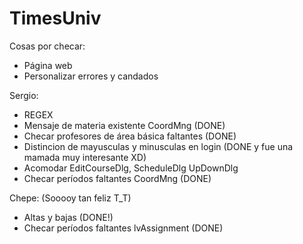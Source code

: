 ﻿TimesUniv
=========

Cosas por checar:
- Página web
- Personalizar errores y candados

Sergio:
- REGEX
- Mensaje de materia existente CoordMng (DONE)
- Checar profesores de área básica faltantes (DONE)
- Distincion de mayusculas y minusculas en login (DONE y fue una mamada muy interesante XD)
- Acomodar EditCourseDlg, ScheduleDlg UpDownDlg
- Checar períodos faltantes CoordMng (DONE)

Chepe: (Sooooy tan feliz T_T)
- Altas y bajas (DONE!)
- Checar períodos faltantes lvAssignment (DONE)